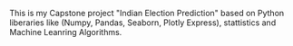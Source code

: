 This is my Capstone project "Indian Election Prediction" based on Python liberaries like (Numpy, Pandas, Seaborn, Plotly Express), stattistics and Machine Leanring Algorithms.
